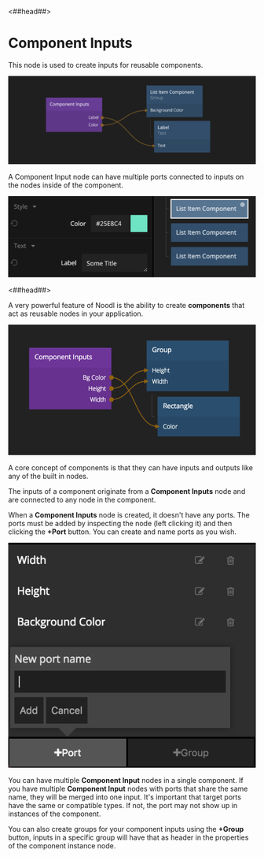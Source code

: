 <##head##>
# Component Inputs

This node is used to create inputs for reusable components.

![](./ci_node.png ':class=img-size-l')

A <span class="ndl-node">Component Input</span> node can have multiple ports connected to inputs on the nodes inside of the component.

![](./ci_node2.png ':class=img-size-l')

<##head##>


A very powerful feature of Noodl is the ability to create **components** that act as reusable nodes in your application.

![](component-inputs.png ':class=img-size-m')

A core concept of components is that they can have inputs and outputs like any of the built in nodes.

The inputs of a component originate from a **Component Inputs** node and are connected to any node in the component.

When a **Component Inputs** node is created, it doesn't have any ports. The ports must be added by inspecting the node (left clicking it) and then clicking the **+Port** button.
You can create and name ports as you wish.

![](component-inputs-add.png ':class=img-size-m')

You can have multiple **Component Input** nodes in a single component. If you have multiple **Component Input** nodes with ports that share the same name, they will be merged into one input. It's important that target ports have the same or compatible types. If not, the port may not show up in instances of the component.

You can also create groups for your component inputs using the **+Group** button, inputs in a specific group will have that as header in the properties of the component instance node.
